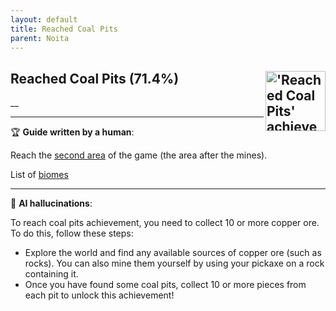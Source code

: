 ```yaml
---
layout: default
title: Reached Coal Pits
parent: Noita
---
```


## Reached Coal Pits (71.4%) <img align="right" src="https://cdn.cloudflare.steamstatic.com/steamcommunity/public/images/apps/881100/758f9b900906a4dd07fc120aba01daf5e3851045.jpg" alt="'Reached Coal Pits' achievement icon" width="96" height="96">

__

---

:trophy: **Guide written by a human**:

Reach the [second area](https://noita.wiki.com/wiki/Coal_Pits) of the game (the area after the mines).

List of [biomes](https://noita.wiki.gg/wiki/Biomes)

---

:robot: **AI hallucinations**:

To reach coal pits achievement, you need to collect 10 or more copper ore. To do this, follow these steps:

- Explore the world and find any available sources of copper ore (such as rocks). You can also mine them yourself by using your pickaxe on a rock containing it.
- Once you have found some coal pits, collect 10 or more pieces from each pit to unlock this achievement!
